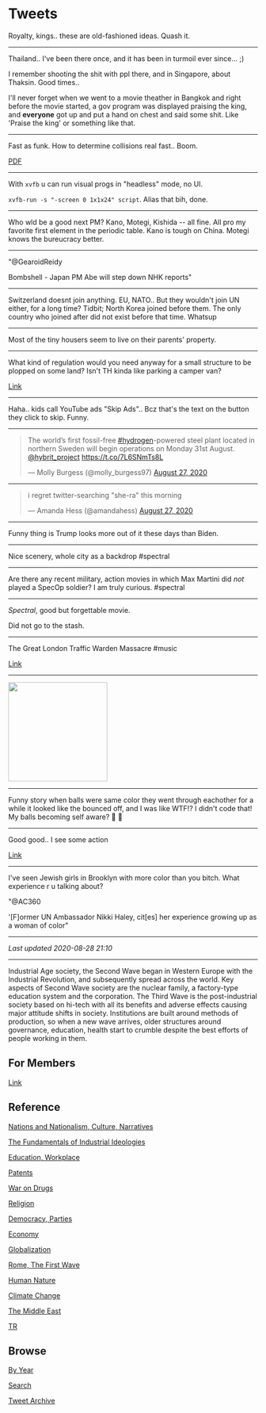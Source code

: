 # Tweets

Royalty, kings.. these are old-fashioned ideas. Quash it. 

---

Thailand.. I've been there once, and it has been in turmoil ever
since... ;)

I remember shooting the shit with ppl there, and in Singapore, about
Thaksin. Good times..

I'll never forget when we went to a movie theather in Bangkok and
right before the movie started, a gov program was displayed praising
the king, and **everyone** got up and put a hand on chest and said
some shit. Like 'Praise the king' or something like that.

---

Fast as funk. How to determine collisions real fast.. Boom. 

[PDF](https://matthias-research.github.io/pages/publications/tetraederCollision.pdf)

---

With `xvfb` u can run visual progs in "headless" mode, no
UI.

`xvfb-run -s "-screen 0 1x1x24" script`. Alias that bih, done.

---

Who wld be a good next PM? Kano, Motegi, Kishida -- all fine. All pro
my favorite first element in the periodic table. Kano is tough on
China. Motegi knows the bureucracy better.

---

"@GearoidReidy

Bombshell - Japan PM Abe will step down NHK reports"

---

Switzerland doesnt join anything. EU, NATO.. But they wouldn't join UN
either, for a long time? Tidbit; North Korea joined before them. The
only country who joined after did not exist before that time. Whatsup

---

Most of the tiny housers seem to live on their parents' property.

---

What kind of regulation would you need anyway for a small structure to
be plopped on some land? Isn't TH kinda like parking a camper van?

[Link](https://youtu.be/KsPJgDqLCb4?t=116)

---

Haha.. kids call YouTube ads "Skip Ads".. Bcz that's the text on the
button they click to skip. Funny.

---

<blockquote class="twitter-tweet"><p lang="en" dir="ltr">The world’s first fossil-free <a href="https://twitter.com/hashtag/hydrogen?src=hash&amp;ref_src=twsrc%5Etfw">#hydrogen</a>-powered steel plant located in northern Sweden will begin operations on Monday 31st August. <a href="https://twitter.com/hybrit_project?ref_src=twsrc%5Etfw">@hybrit_project</a> <a href="https://t.co/7L6SNmTs8L">https://t.co/7L6SNmTs8L</a></p>&mdash; Molly Burgess (@molly_burgess97) <a href="https://twitter.com/molly_burgess97/status/1298935420080869376?ref_src=twsrc%5Etfw">August 27, 2020</a></blockquote> <script async src="https://platform.twitter.com/widgets.js" charset="utf-8"></script>

---

<blockquote class="twitter-tweet"><p lang="en" dir="ltr">i regret twitter-searching &quot;she-ra&quot; this morning</p>&mdash; Amanda Hess (@amandahess) <a href="https://twitter.com/amandahess/status/1298966859228893185?ref_src=twsrc%5Etfw">August 27, 2020</a></blockquote> <script async src="https://platform.twitter.com/widgets.js" charset="utf-8"></script>

---

Funny thing is Trump looks more out of it these days than Biden. 

---

Nice scenery, whole city as a backdrop \#spectral

---

Are there any recent military, action movies in which Max Martini did
*not* played a SpecOp soldier?  I am truly curious. \#spectral

---

*Spectral*, good but forgettable movie.

Did not go to the stash.

---

The Great London Traffic Warden Massacre \#music

[Link](https://youtu.be/JcvXEeZwLlo)

---

<img width="200" src="https://i.imgflip.com/1am9te.jpg"/>

---

Funny story when balls were same color they went through eachother for
a while it looked like the bounced off, and I was like WTF!? I didn't
code that! My balls becoming self aware? 🤔 🤔 

---

Good good.. I see some action

[Link](https://twitter.com/muratk3n/status/1298946110245998592)

---

I've seen Jewish girls in Brooklyn with more color than you bitch. What
experience r u talking about?

"@AC360

'[F]ormer UN Ambassador Nikki Haley, cit[es] her experience growing up
as a woman of color"

---

*Last updated 2020-08-28 21:10*

---

Industrial Age society, the Second Wave began in Western Europe with
the Industrial Revolution, and subsequently spread across the
world. Key aspects of Second Wave society are the nuclear family, a
factory-type education system and the corporation. The Third Wave is
the post-industrial society based on hi-tech with all its benefits and
adverse effects causing major attitude shifts in society. Institutions
are built around methods of production, so when a new wave arrives,
older structures around governance, education, health start to crumble
despite the best efforts of people working in them.

## For Members

[Link](https://thirdwave-members.herokuapp.com)

## Reference

[Nations and Nationalism, Culture, Narratives](/2013/02/nations-and-nationalism.md)

[The Fundamentals of Industrial Ideologies](/2011/04/fundamentals-of-industrial-ideologies.md)

[Education, Workplace](2017/09/education-workplace.md)

[Patents](/2018/09/patents.md)

[War on Drugs](/2019/11/war-on-drugs.md)

[Religion](/2015/04/god-religion.md)

[Democracy, Parties](/2016/11/democracy.md)

[Economy](/2018/05/economy.md)

[Globalization](/2018/09/globalization.md)

[Rome, The First Wave](/2017/12/rome.md)

[Human Nature](/2020/07/human-nature.md)

[Climate Change](/2018/12/climate.md)

[The Middle East](/2019/07/middleeast.md)

[TR](../tr)

## Browse

[By Year](years.md)

[Search](search.html)

[Tweet Archive](/tweets/README.md)
